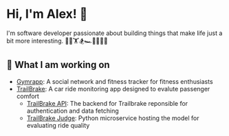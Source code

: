 # Hi, I'm Alex! 👋

I'm software developer passionate about building things that make life just a bit more interesting. 🏃🚴🏋️🏂🏎️🧑‍🍳🍜🍩

## 🔭 What I am working on

* [Gymrapp](https://github.com/ktalexcheng/gymrapp): A social network and fitness tracker for fitness enthusiasts
* [TrailBrake](https://github.com/ktalexcheng/trailbrake): A car ride monitoring app designed to evalute passenger comfort
  * [TrailBrake API](https://github.com/ktalexcheng/trailbrake_api): The backend for Trailbrake reponsible for authentication and data fetching
  * [TrailBrake Judge](https://github.com/ktalexcheng/trailbrake_judge): Python microservice hosting the model for evaluating ride quality 

<!--
**ktalexcheng/ktalexcheng** is a ✨ _special_ ✨ repository because its `README.md` (this file) appears on your GitHub profile.

Here are some ideas to get you started:

- 🔭 I’m currently working on ...
- 🌱 I’m currently learning ...
- 👯 I’m looking to collaborate on ...
- 🤔 I’m looking for help with ...
- 💬 Ask me about ...
- 📫 How to reach me: ...
- 😄 Pronouns: ...
- ⚡ Fun fact: ...
-->
